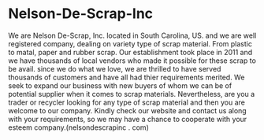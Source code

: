 # Nelson-De-Scrap-Inc
We are Nelson De-Scrap, Inc. located in South Carolina, US. and we are well registered company, dealing on variety type of scrap material. From plastic to matal, paper and rubber scrap. Our establishment took place in 2011 and we have thousands of local vendors who made it possible for these scrap to be avail. since we do what we love, we are thrilled to have served thousands of customers and have all had thier requirements merited. We seek to expand our business with new buyers of whom we can be of potential supplier when it comes to scrap materials. Nevertheless, are you a trader or recycler looking for any type of scrap material and then you are welcome to our company. Kindly check our website and contact us along with your requirements, so we may have a chance to cooperate with your esteem company.(nelsondescrapinc . com)

